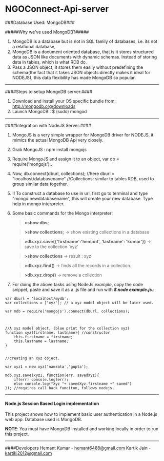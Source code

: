 NGOConnect-Api-server
=====================

###Database Used: MongoDB###
	
#####Why we've used MongoDB?#####

1. MongoDB is a database but is not in SQL family of databases, i.e. its not a relational database,
2. MongoDB is a document oriented database, that is it stores structured data as JSON like documents with dynamic schemas. Instead of storing data in tables, which is 		what RDB do.
3. Pass a JSON object, it stores them easily without predefining the schema(the fact that it takes JSON objects directly makes it ideal for NODEJS), this data 			 flexibility has made MongoDB so popular.



-----------------------------------------------------------------------------------------------------------------------------------------------

####Steps to setup MongoDB server:####

1. Download and install your OS specific bundle from: http://mongodb.org/downloads
2. Launch MongoDB : $ (sudo) mongod



-----------------------------------------------------------------------------------------------------------------------------------------------

####Integration with NodeJS Server:####

1. MongoJS is a very simple wrapper for MongoDB driver for NODEJS, it mimics the actual MongoDB Api very closely.
2. Grab MongoJS : npm install mongojs
3. Require MongoJS and assign it to an object, var db = require('mongojs');.
4. Now, db.connect(dburl, collections); //here dburl = "localhost/databasename" //Collections: similar to tables RDB, used to group similar data together.


5. !! To construct a database to use in url, first go to terminal and type "mongo newdatabasename", this will create your new database. Type help in mongo interpreter.
6. Some basic commands for the Mongo interpreter: 
	
	>**>show dbs;**

	>**>show collections;**  -> show existing collections in a database
	
	>**>db.xyz.save({'firstname':'hemant', 'lastname': 'kumar'})** -> save to the collection 'xyz'
	
	>**>show collections**  -> result : xyz
	
	>**>db.xyz.find()**     -> finds all the records in a collection.

	>**>db.xyz.drop()**     -> remove a collection
	
7. For doing the above tasks using NodeJs *example*, copy the code snippet, paste and save it as a .js file and run with ***$ node example.js***.: 

```
var dburl = 'localhost/mydb';
var collections = ['xyz']; // a xyz model object will be later used.

var mdb = require('mongojs').connect(dburl, collections);



//A xyz model object, (blue print for the collection xyz)
function xyz(firstname, lastname){ //constructor
	this.firstname = firstname;
	this.lastname = lastname;
}


//creating an xyz object.

var xyz1 = new xyz('namrata','gupta');

mdb.xyz.save(xyz1, function(err, savedXyz){
	if(err) console.log(err);
	else console.log("Xyz "+ savedXyz.firstname +" saved")
}); //requires call back funciton, follows nodejs.
```	


-----------------------------------------------------------------------------------------------------------------------------------------------

#### Node.js Session Based Login implementation

This project shows how to implement basic user authentication in a Node.js web
app. Database used is MongoDB.


**NOTE**: You must have MongoDB installed and working locally in order to run
this project.


-----------------------------------------------------------------------------------------------------------------------------------------------

####Developers
Hemant Kumar - hemant6488@gmail.com
Kartik Jain  - kartikj2012@gmail.com